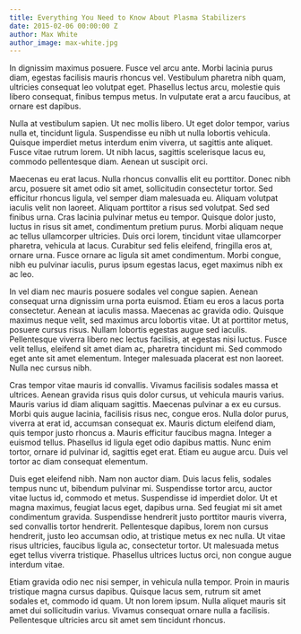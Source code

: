 ```yaml
---
title: Everything You Need to Know About Plasma Stabilizers
date: 2015-02-06 00:00:00 Z
author: Max White
author_image: max-white.jpg
---
```


In dignissim maximus posuere. Fusce vel arcu ante. Morbi lacinia purus diam, egestas facilisis mauris rhoncus vel. Vestibulum pharetra nibh quam, ultricies consequat leo volutpat eget. Phasellus lectus arcu, molestie quis libero consequat, finibus tempus metus. In vulputate erat a arcu faucibus, at ornare est dapibus.

Nulla at vestibulum sapien. Ut nec mollis libero. Ut eget dolor tempor, varius nulla et, tincidunt ligula. Suspendisse eu nibh ut nulla lobortis vehicula. Quisque imperdiet metus interdum enim viverra, ut sagittis ante aliquet. Fusce vitae rutrum lorem. Ut nibh lacus, sagittis scelerisque lacus eu, commodo pellentesque diam. Aenean ut suscipit orci.

Maecenas eu erat lacus. Nulla rhoncus convallis elit eu porttitor. Donec nibh arcu, posuere sit amet odio sit amet, sollicitudin consectetur tortor. Sed efficitur rhoncus ligula, vel semper diam malesuada eu. Aliquam volutpat iaculis velit non laoreet. Aliquam porttitor a risus sed volutpat. Sed sed finibus urna. Cras lacinia pulvinar metus eu tempor. Quisque dolor justo, luctus in risus sit amet, condimentum pretium purus. Morbi aliquam neque ac tellus ullamcorper ultricies. Duis orci lorem, tincidunt vitae ullamcorper pharetra, vehicula at lacus. Curabitur sed felis eleifend, fringilla eros at, ornare urna. Fusce ornare ac ligula sit amet condimentum. Morbi congue, nibh eu pulvinar iaculis, purus ipsum egestas lacus, eget maximus nibh ex ac leo.

In vel diam nec mauris posuere sodales vel congue sapien. Aenean consequat urna dignissim urna porta euismod. Etiam eu eros a lacus porta consectetur. Aenean at iaculis massa. Maecenas ac gravida odio. Quisque maximus neque velit, sed maximus arcu lobortis vitae. Ut at porttitor metus, posuere cursus risus. Nullam lobortis egestas augue sed iaculis. Pellentesque viverra libero nec lectus facilisis, at egestas nisi luctus. Fusce velit tellus, eleifend sit amet diam ac, pharetra tincidunt mi. Sed commodo eget ante sit amet elementum. Integer malesuada placerat est non laoreet. Nulla nec cursus nibh.

Cras tempor vitae mauris id convallis. Vivamus facilisis sodales massa et ultrices. Aenean gravida risus quis dolor cursus, ut vehicula mauris varius. Mauris varius id diam aliquam sagittis. Maecenas pulvinar a ex eu cursus. Morbi quis augue lacinia, facilisis risus nec, congue eros. Nulla dolor purus, viverra at erat id, accumsan consequat ex. Mauris dictum eleifend diam, quis tempor justo rhoncus a. Mauris efficitur faucibus magna. Integer a euismod tellus. Phasellus id ligula eget odio dapibus mattis. Nunc enim tortor, ornare id pulvinar id, sagittis eget erat. Etiam eu augue arcu. Duis vel tortor ac diam consequat elementum.

Duis eget eleifend nibh. Nam non auctor diam. Duis lacus felis, sodales tempus nunc ut, bibendum pulvinar mi. Suspendisse tortor arcu, auctor vitae luctus id, commodo et metus. Suspendisse id imperdiet dolor. Ut et magna maximus, feugiat lacus eget, dapibus urna. Sed feugiat mi sit amet condimentum gravida. Suspendisse hendrerit justo porttitor mauris viverra, sed convallis tortor hendrerit. Pellentesque dapibus, lorem non cursus hendrerit, justo leo accumsan odio, at tristique metus ex nec nulla. Ut vitae risus ultricies, faucibus ligula ac, consectetur tortor. Ut malesuada metus eget tellus viverra tristique. Phasellus ultrices luctus orci, non congue augue interdum vitae.

Etiam gravida odio nec nisi semper, in vehicula nulla tempor. Proin in mauris tristique magna cursus dapibus. Quisque lacus sem, rutrum sit amet sodales et, commodo id quam. Ut non lorem ipsum. Nulla aliquet mauris sit amet dui sollicitudin varius. Vivamus consequat ornare nulla a facilisis. Pellentesque ultricies arcu sit amet sem tincidunt rhoncus.